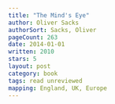 ```yaml
---
title: "The Mind's Eye"
author: Oliver Sacks
authorSort: Sacks, Oliver
pageCount: 263
date: 2014-01-01
written: 2010
stars: 5
layout: post
category: book
tags: read unreviewed
mapping: England, UK, Europe
---
```

